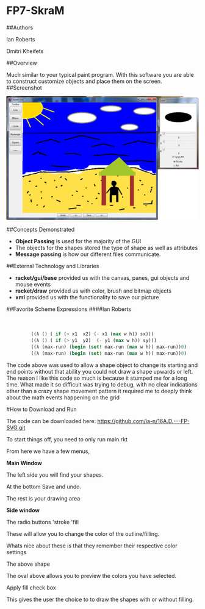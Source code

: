 # FP7-SkraM
##Authors

Ian Roberts

Dmitri Kheifets

##Overview

Much similar to your typical paint program. With this software you are able to construct customize objects and place them on the screen. 
##Screenshot


![screenshot showing application use](oplss.png)


##Concepts Demonstrated

* **Object Passing** is used for the majority of the GUI 
* The objects for the shapes stored the type of shape as well as attributes 
* **Message passing** is how our different files communicate.

##External Technology and Libraries

* **racket/gui/base** provided us with the canvas, panes, gui objects and  mouse events 
* **racket/draw** provided us with color, brush and bitmap objects
* **xml** provided us with the functionality to save our picture









##Favorite Scheme Expressions
####Ian Roberts
```scheme


         ((λ () ( if (> x1  x2) (- x1 (max w h)) sx)))
         ((λ () ( if (> y1  y2)  (- y1 (max w h)) sy)))
         ((λ (max-run) (begin (set! max-run (max w h)) max-run))0)
         ((λ (max-run) (begin (set! max-run (max w h)) max-run))0)
```

The code above was used to allow a shape object to change its starting and end points
without that ability you could not draw a shape upwards or left.
The reason I like this code so much is because it stumped me for a long time.
What made it so difficult was trying to debug, with no clear indications other
than a crazy shape movement pattern it required me to deeply think about the
math events happening on the grid



#How to Download and Run

The code can be downloaded here:
https://github.com/ia-n/16A.D.---FP-SVG.git

To start things off, you need to only run main.rkt

From here we have a few menus, 

**Main Window**

The left side you will find your shapes.

At the bottom Save and undo.

The rest is your drawing area

**Side window**


The radio buttons 'stroke 'fill

These will allow you to change the color of the outline/filling.

Whats nice about these is that they remember their respective color settings


The above shape

The oval above allows you to preview the colors you have selected.


Apply fill check box

This gives the user the choice to to draw the shapes with or without filling.

